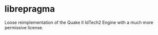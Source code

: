 # librepragma
Loose reimplementation of the Quake II IdTech2 Engine with a much more permissive license.
